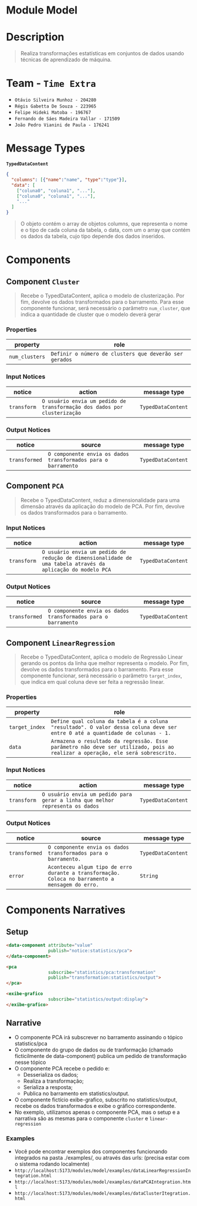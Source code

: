 # Module Model

# Description
> Realiza transformações estatísticas em conjuntos de dados usando técnicas de aprendizado de máquina.

# Team - `Time Extra`
* `Otávio Silveira Munhoz - 204280`
* `Régis Gabetta De Souza - 223965`
* `Felipe Hideki Matoba - 196767`
* `Fernando de Sáes Madeira Vallar - 171509`
* `João Pedro Vianini de Paula - 176241`

# Message Types

**`TypedDataContent`**
~~~json
{
  "columns": [{"name":"name", "type":"type"}],
  "data": [
    ["coluna0", "coluna1", "..."],
    ["coluna0", "coluna1", "..."],
    "..."
  ]
}
~~~

> O objeto contém o array de objetos columns, que representa o nome e o tipo de cada coluna da tabela, o data, com um o array que contém os dados da tabela, cujo tipo depende dos dados inseridos.

# Components

## Component `Cluster`

> Recebe o TypedDataContent, aplica o modelo de clusterização. Por fim, devolve os dados transformados para o barramento. Para esse componente funcionar, será necessário o parâmetro `num_cluster`, que indica a quantidade de cluster que o modelo deverá gerar

### Properties
property | role
-------| ------
`num_clusters` | `Definir o número de clusters que deverão ser gerados` 

### Input Notices

notice | action | message type
-------| ------ | ------------
`transform` | `O usuário envia um pedido de transformação dos dados por clusterização` | `TypedDataContent`

### Output Notices

notice    | source | message type
----------| -------| ------------
`transformed` | `O componente envia os dados transformados para o barramento` | `TypedDataContent`

## Component `PCA`

> Recebe o TypedDataContent, reduz a dimensionalidade para uma dimensão através da aplicação do modelo de PCA. Por fim, devolve os dados transformados para o barramento.

### Input Notices

notice | action | message type
-------| ------ | ------------
`transform` | `O usuário envia um pedido de redução de dimensionalidade de uma tabela através da aplicação do modelo PCA` | `TypedDataContent`

### Output Notices

notice    | source | message type
----------| -------| ------------
`transformed` | `O componente envia os dados transformados para o barramento` | `TypedDataContent`

## Component `LinearRegression`

> Recebe o TypedDataContent, aplica o modelo de Regressão Linear gerando os pontos da linha que melhor representa o modelo. Por fim, devolve os dados transformados para o barramento. Para esse componente funcionar, será necessário o parâmetro `target_index`, que indica em qual coluna deve ser feita a regressão linear.

### Properties
property | role
-------| ------
`target_index` | `Define qual coluna da tabela é a coluna "resultado". O valor dessa coluna deve ser entre 0 até a quantidade de colunas - 1.`
`data` | `Armazena o resultado da regressão. Esse parâmetro não deve ser utilizado, pois ao realizar a operação, ele será sobrescrito.` 

### Input Notices

notice | action | message type
-------| ------ | ------------
`transform` | `O usuário envia um pedido para gerar a linha que melhor representa os dados` | `TypedDataContent`

### Output Notices

notice    | source | message type
----------| -------| ------------
`transformed` | `O componente envia os dados transformados para o barramento.` | `TypedDataContent`
`error` | `Aconteceu algum tipo de erro durante a transformação. Coloca no barramento a mensagem do erro.` |  `String`

# Components Narratives

## Setup

~~~html
<data-component attribute="value"
                publish="notice:statistics/pca">
</data-component>

<pca
                subscribe="statistics/pca:transformation"
                publish="transformation:statistics/output">
</pca>

<exibe-grafico
                subscribe="statistics/output:display">
</exibe-grafico>
~~~

## Narrative

* O componente PCA irá subscrever no barramento assinando o tópico statistics/pca
* O componente do grupo de dados ou de tranformação (chamado ficticilmente de data-component) publica um pedido de transformação nesse tópico
* O componente PCA recebe o pedido e:
  * Desserializa os dados;
  * Realiza a transformação;
  * Serializa a resposta;
  * Publica no barramento em statistics/output.
* O componente fictício exibe-grafico, subscrito no statistics/output, recebe os dados transformados e exibe o gráfico correspondente.
* No exemplo, utilizamos apenas o componente PCA, mas o setup e a narrativa são as mesmas para o componente `cluster` e `linear-regression`


### Examples
* Você pode encontrar exemplos dos componentes funcionando integrados na pasta ./examples/, ou através das urls: (precisa estar com o sistema rodando localmente)
* `http://localhost:5173/modules/model/examples/dataLinearRegressionIntegration.html`
* `http://localhost:5173/modules/model/examples/dataPCAIntegration.html`
* `http://localhost:5173/modules/model/examples/dataClusterItegration.html`
